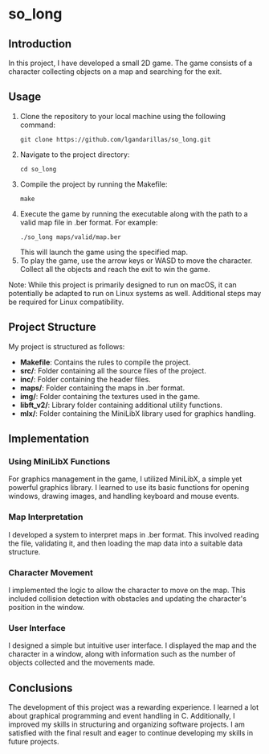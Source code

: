# so_long

## Introduction

In this project, I have developed a small 2D game. 
The game consists of a character collecting objects on a map and searching for the exit.

## Usage
1. Clone the repository to your local machine using the following command:
    ```
    git clone https://github.com/lgandarillas/so_long.git
    ```
2. Navigate to the project directory:
    ```
    cd so_long
    ```
3. Compile the project by running the Makefile:
    ```
    make
    ```
4. Execute the game by running the executable along with the path to a valid map file in .ber format. For example:
    ```
    ./so_long maps/valid/map.ber
    ```
   This will launch the game using the specified map.
5. To play the game, use the arrow keys or WASD to move the character. Collect all the objects and reach the exit to win the game.

Note: While this project is primarily designed to run on macOS, it can potentially be adapted to run on Linux systems as well. Additional steps may be required for Linux compatibility.

## Project Structure
My project is structured as follows:

- **Makefile**: Contains the rules to compile the project.
- **src/**: Folder containing all the source files of the project.
- **inc/**: Folder containing the header files.
- **maps/**: Folder containing the maps in .ber format.
- **img/**: Folder containing the textures used in the game.
- **libft_v2/**: Library folder containing additional utility functions.
- **mlx/**: Folder containing the MiniLibX library used for graphics handling.   

## Implementation

### Using MiniLibX Functions

For graphics management in the game, I utilized MiniLibX, a simple yet powerful graphics library. I learned to use its basic functions for opening windows, drawing images, and handling keyboard and mouse events.

### Map Interpretation

I developed a system to interpret maps in .ber format. This involved reading the file, validating it, and then loading the map data into a suitable data structure.

### Character Movement

I implemented the logic to allow the character to move on the map. This included collision detection with obstacles and updating the character's position in the window.

### User Interface

I designed a simple but intuitive user interface. I displayed the map and the character in a window, along with information such as the number of objects collected and the movements made.

## Conclusions

The development of this project was a rewarding experience. I learned a lot about graphical programming and event handling in C. Additionally, I improved my skills in structuring and organizing software projects. I am satisfied with the final result and eager to continue developing my skills in future projects.
